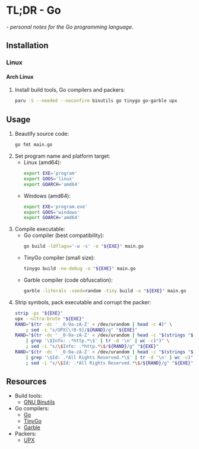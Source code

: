 # TL;DR - Go

*- personal notes for the Go programming language.*

## Installation

### Linux

#### Arch Linux

1. Install build tools, Go compilers and packers:
    ```sh
    paru -S --needed --noconfirm binutils go tinygo go-garble upx
    ```

## Usage

1. Beautify source code:
    ```sh
    go fmt main.go
    ```
2. Set program name and platform target:
    - Linux (amd64):
        ```sh
        export EXE='program'
        export GOOS='linux'
        export GOARCH='amd64'
        ```
    - Windows (amd64):
        ```sh
        export EXE='program.exe'
        export GOOS='windows'
        export GOARCH='amd64'
        ```
3. Compile executable:
    - Go compiler (best compatibility):
        ```sh
        go build -ldflags='-w -s' -o "${EXE}" main.go
        ```
    - TinyGo compiler (small size):
        ```sh
        tinygo build -no-debug -o "${EXE}" main.go
        ```
    - Garble compiler (code obfuscation):
        ```sh
        garble -literals -seed=random -tiny build -o "${EXE}" main.go
        ```
4. Strip symbols, pack executable and corrupt the packer:
    ```sh
    strip -ps "${EXE}"
    upx --ultra-brute "${EXE}"
    RAND="$(tr -dc ' _0-9a-zA-Z' < /dev/urandom | head -c 4)" \
        ; sed -i "s/UPX[\!0-9]/${RAND}/g" "${EXE}"
    RAND="$(tr -dc ' _0-9a-zA-Z' < /dev/urandom | head -c "$(strings "${EXE}" \
        | grep '\$Info: .*http.*\$' | tr -d '\n' | wc -c)")" \
        ; sed -i "s/\$Info: .*http.*\$/${RAND}/g" "${EXE}"
    RAND="$(tr -dc ' _0-9a-zA-Z' < /dev/urandom | head -c "$(strings "${EXE}" \
        | grep '\$Id: .*All Rights Reserved.*\$' | tr -d '\n' | wc -c)")" \
        ; sed -i "s/\$Id: .*All Rights Reserved.*\$/${RAND}/g" "${EXE}"
    ```

## Resources

- Build tools:
    - [GNU Binutils](https://www.gnu.org/software/binutils/)
- Go compilers:
    - [Go](https://go.dev)
    - [TinyGo](https://tinygo.org)
    - [Garble](https://github.com/burrowers/garble)
- Packers:
    - [UPX](https://github.com/upx/upx/)
